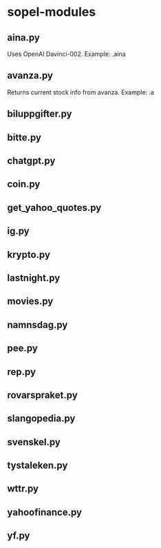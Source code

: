 # sopel-modules

## aina.py

Uses OpenAI Davinci-002.
Example: .aina <question>

## avanza.py
  
Returns current stock info from avanza.
Example: .a <stock name>
  
## biluppgifter.py

## bitte.py
  
## chatgpt.py
 
## coin.py

## get_yahoo_quotes.py

## ig.py
  
## krypto.py

## lastnight.py

## movies.py

## namnsdag.py

## pee.py

## rep.py

## rovarspraket.py

## slangopedia.py

## svenskel.py

## tystaleken.py

## wttr.py

## yahoofinance.py

## yf.py 
